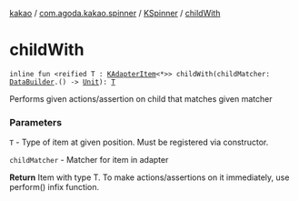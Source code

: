 [kakao](../../index.md) / [com.agoda.kakao.spinner](../index.md) / [KSpinner](index.md) / [childWith](./child-with.md)

# childWith

`inline fun <reified T : `[`KAdapterItem`](../../com.agoda.kakao.list/-k-adapter-item/index.md)`<*>> childWith(childMatcher: `[`DataBuilder`](../../com.agoda.kakao.list/-data-builder/index.md)`.() -> `[`Unit`](https://kotlinlang.org/api/latest/jvm/stdlib/kotlin/-unit/index.html)`): `[`T`](child-with.md#T)

Performs given actions/assertion on child that matches given matcher

### Parameters

`T` - Type of item at given position. Must be registered via constructor.

`childMatcher` - Matcher for item in adapter

**Return**
Item with type T. To make actions/assertions on it immediately, use perform() infix function.

